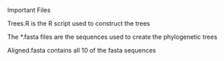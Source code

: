 Important Files

Trees.R is the R script used to construct the trees

The *.fasta files are the sequences used to create the phylogenetic trees

Aligned.fasta contains all 10 of the fasta sequences


